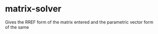 # matrix-solver
Gives the RREF form of the matrix entered and the parametric vector form of the same
